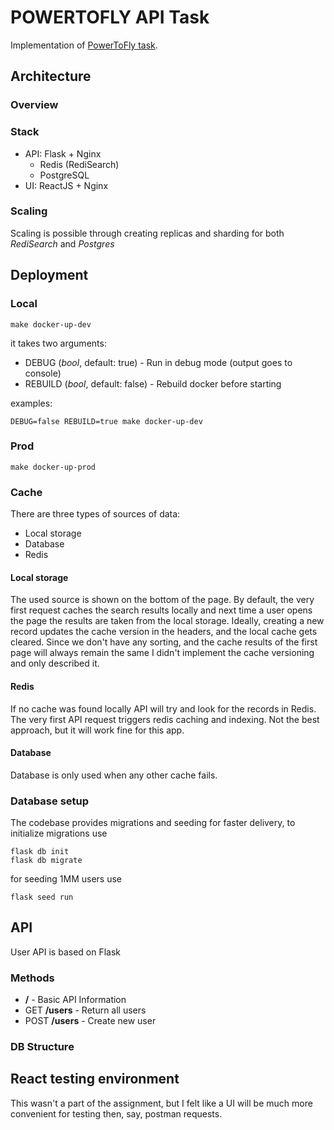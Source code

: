 # POWERTOFLY API Task

Implementation of [PowerToFly task](https://gist.github.com/scabbiaza/82e9069cfa71c4d7aa9d9539a794a1db).

## Architecture

### Overview


### Stack
- API: Flask + Nginx
  - Redis (RediSearch)
  - PostgreSQL
- UI: ReactJS + Nginx

### Scaling
Scaling is possible through creating replicas and sharding for both
_RediSearch_ and _Postgres_ 

## Deployment

### Local

```commandline
make docker-up-dev
```

it takes two arguments:

- DEBUG (_bool_, default: true) - Run in debug mode (output goes to console) 
- REBUILD (_bool_, default: false) - Rebuild docker before starting

examples:

```commandline
DEBUG=false REBUILD=true make docker-up-dev
```

### Prod

```commandline
make docker-up-prod
```

### Cache

There are three types of sources of data:
- Local storage
- Database
- Redis

#### Local storage

The used source is shown on the bottom of the page. By default, 
the very first request caches the search results locally and next time
a user opens the page the results are taken from the local storage. 
Ideally, creating a new record updates the cache version in the headers,
and the local cache gets cleared. Since we don't have any sorting, and 
the cache results of the first page will always remain the same I didn't implement the cache versioning and only
described it.

#### Redis

If no cache was found locally API will try and look for the records in Redis.
The very first API request triggers redis caching and indexing. Not the best
approach, but it will work fine for this app.

#### Database

Database is only used when any other cache fails.

### Database setup

The codebase provides migrations and seeding for faster delivery,
to initialize migrations use

```commandline
flask db init
flask db migrate
```

for seeding 1MM users use

```commandline
flask seed run 
```

## API

User API is based on Flask

### Methods
- **/** - Basic API Information
- GET **/users** - Return all users
- POST **/users** - Create new user

### DB Structure


## React testing environment
This wasn't a part of the assignment, but I felt like a UI will be much 
more convenient for testing then, say, postman requests.
